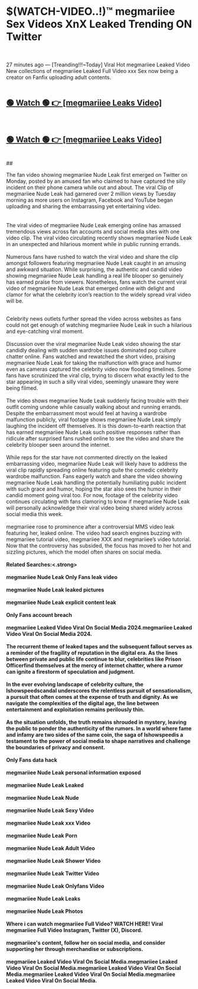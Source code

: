

# $(WATCH-VIDEO..!)™ megmariiee Sex Videos XnX Leaked Trending ON Twitter<br>
<br>

27 minutes ago — [Treanding!!!~Today] Viral Hot megmariiee Leaked Video New collections of megmariiee Leaked Full Video xxx Sex now being a creator on Fanfix uploading adult contents.
<br>
 <br>

##  <a href="https://clipsfans.site/?title=megmariiee&ref=git">🟢 Watch 🟢 👉 [megmariiee Leaks Video]</a><br>
  <br>

##  <a href="https://clipsfans.site/?title=megmariiee&ref=git">🟢 Watch 🟢 👉 [megmariiee Leaks Video]</a><br>
  <br>
  ##
  <br>

The fan video showing megmariiee Nude Leak first emerged on Twitter on Monday, posted by an amused fan who claimed to have captured the silly incident on their phone camera while out and about. The viral Clip of megmariiee Nude Leak had garnered over 2 million views by Tuesday morning as more users on Instagram, Facebook and YouTube began uploading and sharing the embarrassing yet entertaining video.
<br><br>
  <br>
The viral video of megmariiee Nude Leak emerging online has amassed tremendous views across fan accounts and social media sites with one video clip. The viral video circulating recently shows megmariiee Nude Leak in an unexpected and hilarious moment while in public running errands.
<br><br>
Numerous fans have rushed to watch the viral video and share the clip amongst followers featuring megmariiee Nude Leak caught in an amusing and awkward situation. While surprising, the authentic and candid video showing megmariiee Nude Leak handling a real life blooper so genuinely has earned praise from viewers. Nonetheless, fans watch the current viral video of megmariiee Nude Leak that emerged online with delight and clamor for what the celebrity icon’s reaction to the widely spread viral video will be.
<br><br>

Celebrity news outlets further spread the video across websites as fans could not get enough of watching megmariiee Nude Leak in such a hilarious and eye-catching viral moment.
<br><br>
Discussion over the viral megmariiee Nude Leak video showing the star candidly dealing with sudden wardrobe issues dominated pop culture chatter online. Fans watched and rewatched the short video, praising megmariiee Nude Leak for taking the malfunction with grace and humor even as cameras captured the celebrity video now flooding timelines. Some fans have scrutinized the viral clip, trying to discern what exactly led to the star appearing in such a silly viral video, seemingly unaware they were being filmed.
<br><br>
The video shows megmariiee Nude Leak suddenly facing trouble with their outfit coming undone while casually walking about and running errands. Despite the embarrassment most would feel at having a wardrobe malfunction publicly, viral footage shows megmariiee Nude Leak simply laughing the incident off themselves. It is this down-to-earth reaction that has earned megmariiee Nude Leak such positive responses rather than ridicule after surprised fans rushed online to see the video and share the celebrity blooper seen around the internet.
<br><br>
While reps for the star have not commented directly on the leaked embarrassing video, megmariiee Nude Leak will likely have to address the viral clip rapidly spreading online featuring quite the comedic celebrity wardrobe malfunction. Fans eagerly watch and share the video showing megmariiee Nude Leak handling the potentially humiliating public incident with such grace and humor, hoping the star also sees the humor in their candid moment going viral too. For now, footage of the celebrity video continues circulating with fans clamoring to know if megmariiee Nude Leak will personally acknowledge their viral video being shared widely across social media this week.
<br><br>
megmariiee rose to prominence after a controversial MMS video leak featuring her, leaked online. The video had search engines buzzing with megmariiee tutorial video, megmariiee XXX and megmariiee’s video tutorial. Now that the controversy has subsided, the focus has moved to her hot and sizzling pictures, which the model often shares on social media.
<br><br>
<strong>Related Searches:<.strong>
<br><br>
megmariiee Nude Leak Only Fans leak video
<br><br>
megmariiee Nude Leak leaked pictures
<br><br>
megmariiee Nude Leak explicit content leak
<br><br>
Only Fans account breach
<br><br>
megmariiee Leaked Video Viral On Social Media 2024.megmariiee Leaked Video Viral On Social Media 2024.
<br><br>
The recurrent theme of leaked tapes and the subsequent fallout serves as a reminder of the fragility of reputation in the digital era. As the lines between private and public life continue to blur, celebrities like Prison Officerfind themselves at the mercy of internet chatter, where a rumor can ignite a firestorm of speculation and judgment.
<br><br>
In the ever evolving landscape of celebrity culture, the Ishowspeedscandal underscores the relentless pursuit of sensationalism, a pursuit that often comes at the expense of truth and dignity. As we navigate the complexities of the digital age, the line between entertainment and exploitation remains perilously thin.
<br><br>
As the situation unfolds, the truth remains shrouded in mystery, leaving the public to ponder the authenticity of the rumors. In a world where fame and infamy are two sides of the same coin, the saga of Ishowspeedis a testament to the power of social media to shape narratives and challenge the boundaries of privacy and consent.
<br><br>
Only Fans data hack
<br><br>
megmariiee Nude Leak personal information exposed
<br><br>
megmariiee Nude Leak Leaked
<br><br>
megmariiee Nude Leak Nude
<br><br>
megmariiee Nude Leak Sexy Video
<br><br>
megmariiee Nude Leak xxx Video
<br><br>
megmariiee Nude Leak Porn
<br><br>
megmariiee Nude Leak Adult Video
<br><br>
megmariiee Nude Leak Shower Video
<br><br>
megmariiee Nude Leak Twitter Video
<br><br>
megmariiee Nude Leak Onlyfans Video
<br><br>
megmariiee Nude Leak Leaks
<br><br>
megmariiee Nude Leak Photos
<br><br>
Where i can watch megmariiee Full Video? WATCH HERE! Viral megmariiee Full Video Instagram, Twitter (X), Discord.
<br><br>
megmariiee's content, follow her on social media, and consider supporting her through merchandise or subscriptions.
<br><br>
megmariiee Leaked Video Viral On Social Media.megmariiee Leaked Video Viral On Social Media.megmariiee Leaked Video Viral On Social Media.megmariiee Leaked Video Viral On Social Media.megmariiee Leaked Video Viral On Social Media.
